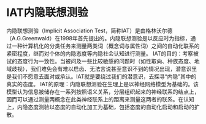 # IAT内隐联想测验
内隐联想测验（Implicit Association Test，简称IAT）是由格林沃尔德（A.G.Greenwald）在1998年首先提出的。内隐联想测验是以反应时为指标，通过一种计算机化的分类任务来测量两类词（概念词与属性词）之间的自动化联系的紧密程度，继而对个体的内隐态度等内隐社会认知进行测量。
IAT的目的：考察被试的态度行为一致性。当被问及一些比较敏感的问题时（如性取向、种族态度、地域歧视），我们难免会有难以启齿、无法言说甚至意识不到的情况出现，潜意识里是我们不愿意去面对或承认。IAT就是要绕过我们的潜意识，去探寻“内隐”其中的真实的态度。
IAT的原理：内隐联想测验在生理上是以神经网络模型为基础的。该模型认为信息被储存在一系列按照语义关系，分层组织起来的神经联系的结点上，因而可以通过测量两概念在此类神经联系上的距离来测量这两者的联系。在认知上，内隐态度测验以态度的自动化加工为基础，包括态度的自动化启动和启动的扩散。
